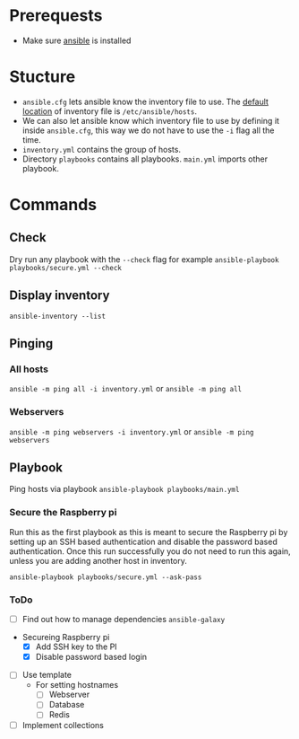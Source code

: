 # Prerequests

* Make sure [ansible](https://docs.ansible.com/ansible/latest/installation_guide/index.html) is installed


# Stucture
* `ansible.cfg` lets ansible know the inventory file to use. The [default location](https://docs.ansible.com/ansible/latest/user_guide/intro_inventory.html#how-to-build-your-inventory) of inventory file is `/etc/ansible/hosts`.
* We can also let ansible know which inventory file to use by defining it inside `ansible.cfg`, this way we do not have to use the `-i` flag all the time.
* `inventory.yml` contains the group of hosts.
* Directory `playbooks` contains all playbooks. `main.yml` imports other playbook.


# Commands

## Check
Dry run any playbook with the `--check` flag for example `ansible-playbook playbooks/secure.yml --check`

## Display inventory
`ansible-inventory --list`

## Pinging

### All hosts
`ansible -m ping all -i inventory.yml` or `ansible -m ping all`

### Webservers

`ansible -m ping webservers -i inventory.yml` or `ansible -m ping webservers`

## Playbook
Ping hosts via playbook `ansible-playbook playbooks/main.yml`

### Secure the Raspberry pi
Run this as the first playbook as this is meant to secure the Raspberry pi by setting up an SSH based authentication and disable the password based authentication. Once this run successfully you do not need to run this again, unless you are adding another host in inventory.
```
ansible-playbook playbooks/secure.yml --ask-pass
```

### ToDo
- [ ] Find out how to manage dependencies `ansible-galaxy`
- Secureing Raspberry pi
  - [x] Add SSH key to the PI
  - [x] Disable password based login
- [ ] Use template
  - For setting hostnames
    - [ ] Webserver
    - [ ] Database
    - [ ] Redis
- [ ] Implement collections
